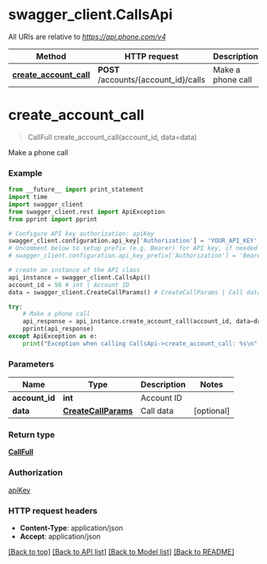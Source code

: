 # swagger_client.CallsApi

All URIs are relative to *https://api.phone.com/v4*

Method | HTTP request | Description
------------- | ------------- | -------------
[**create_account_call**](CallsApi.md#create_account_call) | **POST** /accounts/{account_id}/calls | Make a phone call


# **create_account_call**
> CallFull create_account_call(account_id, data=data)

Make a phone call



### Example 
```python
from __future__ import print_statement
import time
import swagger_client
from swagger_client.rest import ApiException
from pprint import pprint

# Configure API key authorization: apiKey
swagger_client.configuration.api_key['Authorization'] = 'YOUR_API_KEY'
# Uncomment below to setup prefix (e.g. Bearer) for API key, if needed
# swagger_client.configuration.api_key_prefix['Authorization'] = 'Bearer'

# create an instance of the API class
api_instance = swagger_client.CallsApi()
account_id = 56 # int | Account ID
data = swagger_client.CreateCallParams() # CreateCallParams | Call data (optional)

try: 
    # Make a phone call
    api_response = api_instance.create_account_call(account_id, data=data)
    pprint(api_response)
except ApiException as e:
    print("Exception when calling CallsApi->create_account_call: %s\n" % e)
```

### Parameters

Name | Type | Description  | Notes
------------- | ------------- | ------------- | -------------
 **account_id** | **int**| Account ID | 
 **data** | [**CreateCallParams**](CreateCallParams.md)| Call data | [optional] 

### Return type

[**CallFull**](CallFull.md)

### Authorization

[apiKey](../README.md#apiKey)

### HTTP request headers

 - **Content-Type**: application/json
 - **Accept**: application/json

[[Back to top]](#) [[Back to API list]](../README.md#documentation-for-api-endpoints) [[Back to Model list]](../README.md#documentation-for-models) [[Back to README]](../README.md)

